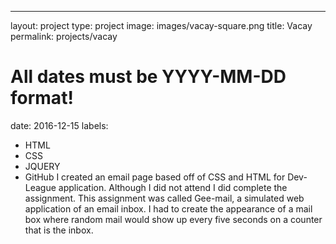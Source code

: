 ---
layout: project
type: project
image: images/vacay-square.png
title: Vacay
permalink: projects/vacay
# All dates must be YYYY-MM-DD format!
date: 2016-12-15
labels:
  - HTML
  - CSS
  - JQUERY
  - GitHub
I created an email page based off of CSS and HTML for Dev-League application. Although I did not attend I did complete the assignment. This assignment was called Gee-mail, a simulated web application of an email inbox. I had to create the appearance of a mail box where random mail would show up every five seconds on a counter that is the inbox. 
